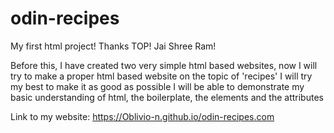 # odin-recipes
My first html project!
Thanks TOP!
Jai Shree Ram!

Before this, I have created two very simple html based websites, now I will try to make
a proper html based website on the topic of 'recipes'
I will try my best to make it as good as possible
I will be able to demonstrate my basic understanding of html, the boilerplate, the elements and the attributes

Link to my website: https://Oblivio-n.github.io/odin-recipes.com